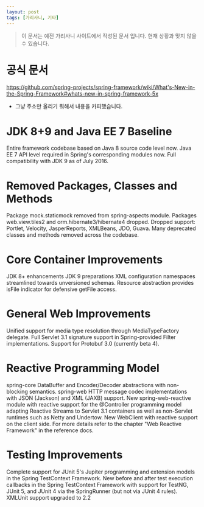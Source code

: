 ```yaml
---
layout: post
tags: [가리사니, 기타]
---
```


> 이 문서는 예전 가리사니 사이트에서 작성된 문서 입니다.
현재 상황과 맞지 않을 수 있습니다.


# 공식 문서
https://github.com/spring-projects/spring-framework/wiki/What's-New-in-the-Spring-Framework#whats-new-in-spring-framework-5x
- 그냥 주소만 올리기 뭐해서 내용을 카피했습니다.


# JDK 8+9 and Java EE 7 Baseline
Entire framework codebase based on Java 8 source code level now.
Java EE 7 API level required in Spring's corresponding modules now.
Full compatibility with JDK 9 as of July 2016.


# Removed Packages, Classes and Methods
Package mock.staticmock removed from spring-aspects module.
Packages web.view.tiles2 and orm.hibernate3/hibernate4 dropped.
Dropped support: Portlet, Velocity, JasperReports, XMLBeans, JDO, Guava.
Many deprecated classes and methods removed across the codebase.


# Core Container Improvements
JDK 8+ enhancements
JDK 9 preparations
XML configuration namespaces streamlined towards unversioned schemas.
Resource abstraction provides isFile indicator for defensive getFile access.


# General Web Improvements
Unified support for media type resolution through MediaTypeFactory delegate.
Full Servlet 3.1 signature support in Spring-provided Filter implementations.
Support for Protobuf 3.0 (currently beta 4).


# Reactive Programming Model
spring-core DataBuffer and Encoder/Decoder abstractions with non-blocking semantics.
spring-web HTTP message codec implementations with JSON (Jackson) and XML (JAXB) support.
New spring-web-reactive module with reactive support for the @Controller programming model adapting Reactive Streams to Servlet 3.1 containers as well as non-Servlet runtimes such as Netty and Undertow.
New WebClient with reactive support on the client side.
For more details refer to the chapter "Web Reactive Framework" in the reference docs.


# Testing Improvements
Complete support for JUnit 5's Jupiter programming and extension models in the Spring TestContext Framework.
New before and after test execution callbacks in the Spring TestContext Framework with support for TestNG, JUnit 5, and JUnit 4 via the SpringRunner (but not via JUnit 4 rules).
XMLUnit support upgraded to 2.2